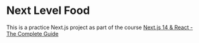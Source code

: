 # Next Level Food

This is a practice Next.js project as part of the course [Next.js 14 & React - The Complete Guide](https://www.udemy.com/course/nextjs-react-the-complete-guide/)
